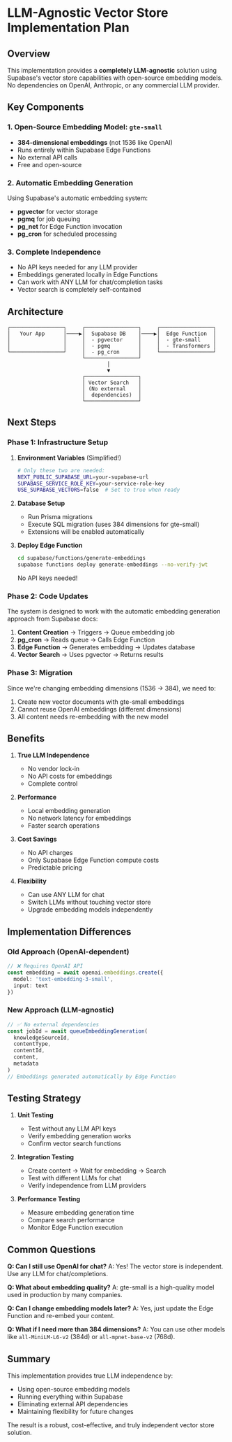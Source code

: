 # LLM-Agnostic Vector Store Implementation Plan

## Overview

This implementation provides a **completely LLM-agnostic** solution using Supabase's vector store capabilities with open-source embedding models. No dependencies on OpenAI, Anthropic, or any commercial LLM provider.

## Key Components

### 1. Open-Source Embedding Model: `gte-small`
- **384-dimensional embeddings** (not 1536 like OpenAI)
- Runs entirely within Supabase Edge Functions
- No external API calls
- Free and open-source

### 2. Automatic Embedding Generation
Using Supabase's automatic embedding system:
- **pgvector** for vector storage
- **pgmq** for job queuing
- **pg_net** for Edge Function invocation
- **pg_cron** for scheduled processing

### 3. Complete Independence
- No API keys needed for any LLM provider
- Embeddings generated locally in Edge Functions
- Can work with ANY LLM for chat/completion tasks
- Vector search is completely self-contained

## Architecture

```
┌─────────────────┐     ┌─────────────────┐     ┌─────────────────┐
│   Your App      │────▶│  Supabase DB    │────▶│  Edge Function  │
│                 │     │  - pgvector     │     │  - gte-small    │
│                 │     │  - pgmq         │     │  - Transformers │
└─────────────────┘     │  - pg_cron      │     └─────────────────┘
                        └─────────────────┘
                                │
                                ▼
                        ┌─────────────────┐
                        │ Vector Search   │
                        │ (No external    │
                        │  dependencies)  │
                        └─────────────────┘
```

## Next Steps

### Phase 1: Infrastructure Setup

1. **Environment Variables** (Simplified!)
   ```bash
   # Only these two are needed:
   NEXT_PUBLIC_SUPABASE_URL=your-supabase-url
   SUPABASE_SERVICE_ROLE_KEY=your-service-role-key
   USE_SUPABASE_VECTORS=false  # Set to true when ready
   ```

2. **Database Setup**
   - Run Prisma migrations
   - Execute SQL migration (uses 384 dimensions for gte-small)
   - Extensions will be enabled automatically

3. **Deploy Edge Function**
   ```bash
   cd supabase/functions/generate-embeddings
   supabase functions deploy generate-embeddings --no-verify-jwt
   ```
   No API keys needed!

### Phase 2: Code Updates

The system is designed to work with the automatic embedding generation approach from Supabase docs:

1. **Content Creation** → Triggers → Queue embedding job
2. **pg_cron** → Reads queue → Calls Edge Function
3. **Edge Function** → Generates embedding → Updates database
4. **Vector Search** → Uses pgvector → Returns results

### Phase 3: Migration

Since we're changing embedding dimensions (1536 → 384), we need to:

1. Create new vector documents with gte-small embeddings
2. Cannot reuse OpenAI embeddings (different dimensions)
3. All content needs re-embedding with the new model

## Benefits

1. **True LLM Independence**
   - No vendor lock-in
   - No API costs for embeddings
   - Complete control

2. **Performance**
   - Local embedding generation
   - No network latency for embeddings
   - Faster search operations

3. **Cost Savings**
   - No API charges
   - Only Supabase Edge Function compute costs
   - Predictable pricing

4. **Flexibility**
   - Can use ANY LLM for chat
   - Switch LLMs without touching vector store
   - Upgrade embedding models independently

## Implementation Differences

### Old Approach (OpenAI-dependent)
```typescript
// ❌ Requires OpenAI API
const embedding = await openai.embeddings.create({
  model: 'text-embedding-3-small',
  input: text
})
```

### New Approach (LLM-agnostic)
```typescript
// ✅ No external dependencies
const jobId = await queueEmbeddingGeneration(
  knowledgeSourceId,
  contentType,
  contentId,
  content,
  metadata
)
// Embeddings generated automatically by Edge Function
```

## Testing Strategy

1. **Unit Testing**
   - Test without any LLM API keys
   - Verify embedding generation works
   - Confirm vector search functions

2. **Integration Testing**
   - Create content → Wait for embedding → Search
   - Test with different LLMs for chat
   - Verify independence from LLM providers

3. **Performance Testing**
   - Measure embedding generation time
   - Compare search performance
   - Monitor Edge Function execution

## Common Questions

**Q: Can I still use OpenAI for chat?**
A: Yes! The vector store is independent. Use any LLM for chat/completions.

**Q: What about embedding quality?**
A: gte-small is a high-quality model used in production by many companies.

**Q: Can I change embedding models later?**
A: Yes, just update the Edge Function and re-embed your content.

**Q: What if I need more than 384 dimensions?**
A: You can use other models like `all-MiniLM-L6-v2` (384d) or `all-mpnet-base-v2` (768d).

## Summary

This implementation provides true LLM independence by:
- Using open-source embedding models
- Running everything within Supabase
- Eliminating external API dependencies
- Maintaining flexibility for future changes

The result is a robust, cost-effective, and truly independent vector store solution. 